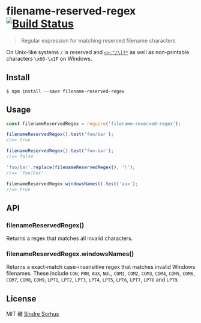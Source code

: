 ﻿# filename-reserved-regex [![Build Status](https://travis-ci.org/sindresorhus/filename-reserved-regex.svg?branch=master)](https://travis-ci.org/sindresorhus/filename-reserved-regex)

> Regular expression for matching reserved filename characters

On Unix-like systems `/` is reserved and [`<>:"/\|?*`](http://msdn.microsoft.com/en-us/library/aa365247%28VS.85%29#naming_conventions) as well as non-printable characters `\x00-\x1F` on Windows.


## Install

```
$ npm install --save filename-reserved-regex
```


## Usage

```js
const filenameReservedRegex = require('filename-reserved-regex');

filenameReservedRegex().test('foo/bar');
//=> true

filenameReservedRegex().test('foo-bar');
//=> false

'foo/bar'.replace(filenameReservedRegex(), '!');
//=> 'foo!bar'

filenameReservedRegex.windowsNames().test('aux');
//=> true
```

## API

### filenameReservedRegex()

Returns a regex that matches all invalid characters.

### filenameReservedRegex.windowsNames()

Returns a exact-match case-insensitive regex that matches invalid Windows
filenames. These include `CON`, `PRN`, `AUX`, `NUL`, `COM1`, `COM2`, `COM3`, `COM4`, `COM5`,
`COM6`, `COM7`, `COM8`, `COM9`, `LPT1`, `LPT2`, `LPT3`, `LPT4`, `LPT5`, `LPT6`, `LPT7`, `LPT8`
and `LPT9`.


## License

MIT 穢 [Sindre Sorhus](https://sindresorhus.com)